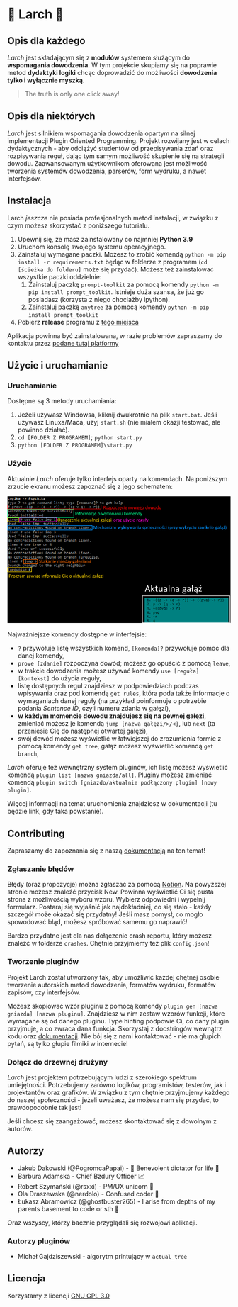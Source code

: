 # :leaves: Larch :leaves:

## Opis dla każdego

*Larch* jest składającym się z **modułów** systemem służącym do **wspomagania dowodzenia**. W tym projekcie skupiamy się na poprawie metod **dydaktyki logiki** chcąc doprowadzić do możliwości **dowodzenia tylko i wyłącznie myszką**.

> The truth is only one click away!

## Opis dla niektórych

*Larch* jest silnikiem wspomagania dowodzenia opartym na silnej implementacji Plugin Oriented Programming. Projekt rozwijany jest w celach dydaktycznych - aby odciążyć studentów od przepisywania zdań oraz rozpisywania reguł, dając tym samym możliwość skupienie się na strategii dowodu. Zaawansowanym użytkownikom oferowana jest możliwość tworzenia systemów dowodzenia, parserów, form wydruku, a nawet interfejsów.

## Instalacja

Larch *jeszcze* nie posiada profesjonalnych metod instalacji, w związku z czym możesz skorzystać z poniższego tutorialu.

1. Upewnij się, że masz zainstalowany co najmniej **Python 3.9**
2. Uruchom konsolę swojego systemu operacyjnego.
3. Zainstaluj wymagane paczki. Możesz to zrobić komendą `python -m pip install -r requirements.txt` będąc w folderze z programem (`cd [ścieżka do folderu]` może się przydać). Możesz też zainstalować wszystkie paczki oddzielnie:
   1. Zainstaluj paczkę `prompt-toolkit` za pomocą komendy `python -m pip install prompt_toolkit`. Istnieje duża szansa, że już go posiadasz (korzysta z niego chociażby ipython).
   2. Zainstaluj paczkę `anytree` za pomocą komendy `python -m pip install prompt_toolkit`
4. Pobierz **release** programu z [tego miejsca](https://github.com/PogromcaPapai/Larch/releases)

Aplikacja powinna być zainstalowana, w razie problemów zapraszamy do kontaktu przez [podane tutaj platformy](https://www.notion.so/szymanski/Contributing-fca3bb2330794dc682732a08752a1fb8#3dc32cec72874db48f40b2601540b01f)

## Użycie i uruchamianie

### Uruchamianie

Dostępne są 3 metody uruchamiania:

1. Jeżeli używasz Windowsa, kliknij dwukrotnie na plik `start.bat`. Jeśli używasz Linuxa/Maca, użyj `start.sh` (nie miałem okazji testować, ale powinno działać).
2. `cd [FOLDER Z PROGRAMEM]`; `python start.py`
3. `python [FOLDER Z PROGRAMEM]\start.py`

### Użycie

Aktualnie *Larch* oferuje tylko interfejs oparty na komendach. Na poniższym zrzucie ekranu możesz zapoznać się z jego schematem:

![Zrzut ekranu z interfejsem](media/CLI_image.png)

Najważniejsze komendy dostępne w interfejsie:

- `?` przywołuje listę wszystkich komend, `[komenda]?` przywołuje pomoc dla danej komendy,
- `prove [zdanie]` rozpoczyna dowód; możesz go opuścić z pomocą `leave`,
- w trakcie dowodzenia możesz używać komendy `use [reguła] [kontekst]` do użycia reguły,
- listę dostępnych reguł znajdziesz w podpowiedziach podczas wpisywania oraz pod komendą `get rules`, która poda także informacje o wymaganiach danej reguły (na przykład poinformuje o potrzebie podania *Sentence ID*, czyli numeru zdania w gałęzi),
- **w każdym momencie dowodu znajdujesz się na pewnej gałęzi**, zmieniać możesz je komendą `jump [nazwa gałęzi/>/<]`, lub `next` (ta przeniesie Cię do następnej otwartej gałęzi),
- swój dowód możesz wyświetlić w łatwiejszej do zrozumienia formie z pomocą komendy `get tree`, gałąź możesz wyświetlić komendą `get branch`,

*Larch* oferuje też wewnętrzny system pluginów, ich listę możesz wyświetlić komendą `plugin list [nazwa gniazda/all]`. Pluginy możesz zmieniać komendą `plugin switch [gniazdo/aktualnie podłączony plugin] [nowy plugin]`.

Więcej informacji na temat uruchomienia znajdziesz w dokumentacji (tu będzie link, gdy taka powstanie).

## Contributing

Zapraszamy do zapoznania się z naszą [dokumentacją](https://www.notion.so/szymanski/Contributing-fca3bb2330794dc682732a08752a1fb8#f3fb30b566cf4ecb9a1173b578229736) na ten temat!

### Zgłaszanie błędów

Błędy (oraz propozycje) można zgłaszać za pomocą [Notion](https://www.notion.so/szymanski/4a180f6826464e9dac60dd9c18c5ac0b?v=56fec8f735024f94ab421aa97cab3dc8). Na powyższej stronie możesz znaleźć przycisk New. Powinna wyświetlić Ci się pusta strona z możliwością wyboru wzoru. Wybierz odpowiedni i wypełnij formularz. Postaraj się wyjaśnić jak najdokładniej, co się stało - każdy szczegół może okazać się przydatny! Jeśli masz pomysł, co mogło spowodować błąd, możesz spróbować samemu go naprawić!

Bardzo przydatne jest dla nas dołączenie crash reportu, który możesz znaleźć w folderze `crashes`. Chętnie przyjmiemy też plik `config.json`!

### Tworzenie pluginów

Projekt Larch został utworzony tak, aby umożliwić każdej chętnej osobie tworzenie autorskich metod dowodzenia, formatów wydruku, formatów zapisów, czy interfejsów. 

Możesz skopiować wzór pluginu z pomocą komendy `plugin gen [nazwa gniazda] [nazwa pluginu]`. Znajdziesz w nim zestaw wzorów funkcji, które wymagane są od danego pluginu. Type hinting podpowie Ci, co dany plugin przyjmuje, a co zwraca dana funkcja. Skorzystaj z docstringów wewnątrz kodu oraz [dokumentacji](https://www.notion.so/szymanski/c162be5ad2a042da816a04bb1d704bf8?v=9725078b87e940ab93a5c9950b455d4d). Nie bój się z nami kontaktować - nie ma głupich pytań, są tylko głupie filmiki w internecie!

### Dołącz do drzewnej drużyny

*Larch* jest projektem potrzebującym ludzi z szerokiego spektrum umiejętności. Potrzebujemy zarówno logików, programistów, testerów, jak i projektantów oraz grafików. W związku z tym chętnie przyjmujemy każdego do naszej społeczności - jeżeli uważasz, że możesz nam się przydać, to prawdopodobnie tak jest!

Jeśli chcesz się zaangażować, możesz skontaktować się z dowolnym z autorów.

## Autorzy

- Jakub Dakowski (@PogromcaPapai) - :crown: Benevolent dictator for life :crown:
- Barbura Adamska - Chief Bzdury Officer :chart_with_upwards_trend:
- Robert Szymański (@rsxxi) - PM/UX unicorn :unicorn:
- Ola Draszewska (@nerdolo) - Confused coder :space_invader:
- Łukasz Abramowicz (@ghostbuster265) - I arise from depths of my parents basement to code or sth :octopus:

Oraz wszyscy, którzy bacznie przyglądali się rozwojowi aplikacji.

### Autorzy pluginów

- Michał Gajdziszewski - algorytm printujący w `actual_tree`

## Licencja

Korzystamy z licencji [GNU GPL 3.0](COPYING)

